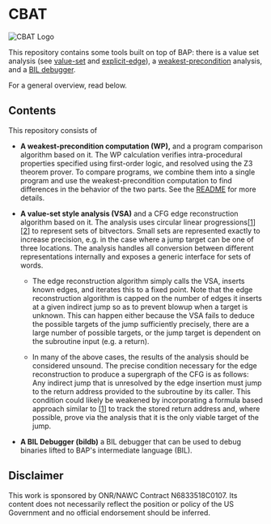 # CBAT

![CBAT Logo](cbat_logo.png)

This repository contains some tools built on top of BAP: there is a value set analysis (see [value-set](./value_set) and [explicit-edge](./explicit_edge)), a [weakest-precondition](./wp/plugin) analysis, and a [BIL debugger](./bildb).

For a general overview, read below.


Contents
---------------------

This repository consists of

- **A weakest-precondition computation (WP),** and a program comparison algorithm based on it. The WP calculation verifies intra-procedural properties specified
using first-order logic, and resolved using the Z3 theorem prover.  To compare programs, we combine them into a single program and use the weakest-precondition computation to find differences in the behavior of the two parts. See the [README](./wp/plugin) for more details.

- **A value-set style analysis (VSA)** and a CFG edge reconstruction algorithm based on it. The analysis uses circular linear progressions\[[1][1]\]\[[2][2]\] to represent sets of bitvectors. Small sets are represented exactly to increase precision, e.g. in the case where a jump target can be one of three locations. The analysis handles all conversion between different representations internally and exposes a generic interface for sets of words.

  * The edge reconstruction algorithm simply calls the VSA, inserts known edges, and iterates this to a fixed point. Note that the edge reconstruction algorithm
is capped on the number of edges it inserts at a given indirect jump so as to prevent blowup when a target is unknown. This can happen either because the VSA fails to deduce the possible targets of the jump sufficiently precisely, there are a large number of possible targets, or the jump target is dependent on the subroutine input (e.g. a return).

  * In many of the above cases, the results of the analysis should be considered unsound. The precise condition necessary for the edge reconstruction to produce a supergraph of the CFG is as follows: Any indirect jump that is unresolved by the edge insertion must jump to the return address provided to the subroutine by its caller. This condition could likely be weakened by incorporating a formula based approach similar to \[[1][1]\] to track the stored return address and, where possible, prove via the analysis that it is the only viable target of the jump.

- **A BIL Debugger (bildb)** a BIL debugger that can be used to debug binaries lifted to BAP's intermediate language (BIL).


[1]: http://www.csa.iisc.ernet.in/~cplse/papers/srikant-memocode-2007.pdf
[2]: http://www.es.mdh.se/pdf_publications/3813.pdf


Disclaimer
-------------------
This work is sponsored by ONR/NAWC Contract N6833518C0107.  Its content does not necessarily reflect the position or policy of the US Government and no official endorsement should be inferred.

